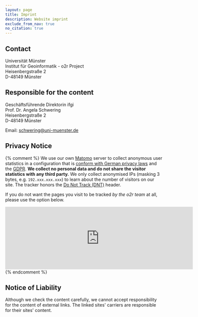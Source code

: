 ```yaml
---
layout: page
title: Imprint
description: Website imprint
exclude_from_nav: true
no_citation: true
---
```


## Contact

Universität Münster<br />
Institut für Geoinformatik - o2r Project <br />
Heisenbergstraße 2<br />
D-48149 Münster

## Responsible for the content

Geschäftsführende Direktorin ifgi<br />
Prof. Dr. Angela Schwering<br />
Heisenbergstraße 2<br />
D-48149 Münster

Email: schwering@uni-muenster.de

## Privacy Notice

{% comment %}
We use our own [Matomo](https://matomo.org/) server to collect anonymous user statistics in a configuration that is [conform with German privacy laws](https://www.datenschutzzentrum.de/uploads/projekte/verbraucherdatenschutz/20110315-webanalyse-piwik.pdf) and the [GDPR](https://en.wikipedia.org/wiki/General_Data_Protection_Regulation).
**We collect no personal data and do not share the visitor statistics with any third party.**
We only collect anonymised IPs (masking 3 bytes, e.g. `192.xxx.xxx.xxx`) to learn about the number of visitors on our site.
The tracker honors the [Do Not Track (DNT)](https://en.wikipedia.org/wiki/Do_Not_Track) header.

If you do not want the pages you visit to be tracked _by the o2r team_ at all, please use the option below.

<iframe frameborder="no" width="600px" height="200px" src="https://o2r.uni-muenster.de/piwik/index.php?module=CoreAdminHome&action=optOut"></iframe>
{% endcomment %}

## Notice of Liability

Although we check the content carefully, we cannot accept responsibility for the content of external links. The linked sites' carriers are responsible for their sites' content.
